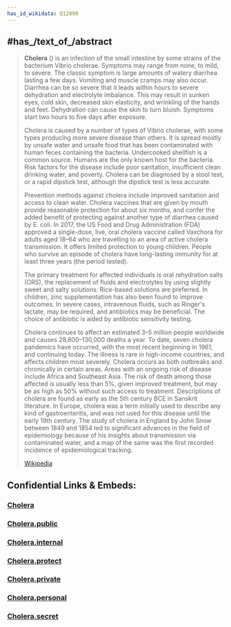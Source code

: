 ```yaml
---
has_id_wikidata: Q12090
---
```



## #has_/text_of_/abstract 

> **Cholera** () is an infection of the small intestine by some strains of the bacterium Vibrio cholerae. Symptoms may range from none, to mild, to severe. The classic symptom is large amounts of watery diarrhea lasting a few days. Vomiting and muscle cramps may also occur. Diarrhea can be so severe that it leads within hours to severe dehydration and electrolyte imbalance. This may result in sunken eyes, cold skin, decreased skin elasticity, and wrinkling of the hands and feet. Dehydration can cause the skin to turn bluish. Symptoms start two hours to five days after exposure.
>
> Cholera is caused by a number of types of Vibrio cholerae, with some types producing more severe disease than others. It is spread mostly by unsafe water and unsafe food that has been contaminated with human feces containing the bacteria. Undercooked shellfish is a common source. Humans are the only known host for the bacteria. Risk factors for the disease include poor sanitation, insufficient clean drinking water, and poverty. Cholera can be diagnosed by a stool test, or a rapid dipstick test, although the dipstick test is less accurate.
>
> Prevention methods against cholera include improved sanitation and access to clean water. Cholera vaccines that are given by mouth provide reasonable protection for about six months, and confer the added benefit of protecting against another type of diarrhea caused by E. coli. In 2017, the US Food and Drug Administration (FDA) approved a single-dose, live, oral cholera vaccine called Vaxchora for adults aged 18–64 who are travelling to an area of active cholera transmission. It offers limited protection to young children. People who survive an episode of cholera have long-lasting immunity for at least three years (the period tested).
>
> The primary treatment for affected individuals is oral rehydration salts (ORS), the replacement of fluids and electrolytes by using slightly sweet and salty solutions. Rice-based solutions are preferred. In children, zinc supplementation has also been found to improve outcomes. In severe cases, intravenous fluids, such as Ringer's lactate, may be required, and antibiotics may be beneficial. The choice of antibiotic is aided by antibiotic sensitivity testing.
>
> Cholera continues to affect an estimated 3–5 million people worldwide and causes 28,800–130,000 deaths a year. To date, seven cholera pandemics have occurred, with the most recent beginning in 1961, and continuing today. The illness is rare in high-income countries, and affects children most severely. Cholera occurs as both outbreaks and chronically in certain areas. Areas with an ongoing risk of disease include Africa and Southeast Asia. The risk of death among those affected is usually less than 5%, given improved treatment, but may be as high as 50% without such access to treatment. Descriptions of cholera are found as early as the 5th century BCE in Sanskrit literature. In Europe, cholera was a term initially used to describe any kind of gastroenteritis, and was not used for this disease until the early 19th century. The study of cholera in England by John Snow between 1849 and 1854 led to significant advances in the field of epidemiology because of his insights about transmission via contaminated water, and a map of the same was the first recorded incidence of epidemiological tracking.
>
> [Wikipedia](https://en.wikipedia.org/wiki/Cholera)





## Confidential Links & Embeds: 

### [Cholera](/_Standards/bio/Medicine/Disease/Infectious_Disease/Cholera.md) 

### [Cholera.public](/_public/bio/Medicine/Disease/Infectious_Disease/Cholera.public.md) 

### [Cholera.internal](/_internal/bio/Medicine/Disease/Infectious_Disease/Cholera.internal.md) 

### [Cholera.protect](/_protect/bio/Medicine/Disease/Infectious_Disease/Cholera.protect.md) 

### [Cholera.private](/_private/bio/Medicine/Disease/Infectious_Disease/Cholera.private.md) 

### [Cholera.personal](/_personal/bio/Medicine/Disease/Infectious_Disease/Cholera.personal.md) 

### [Cholera.secret](/_secret/bio/Medicine/Disease/Infectious_Disease/Cholera.secret.md)

